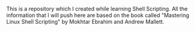 This is a repository which I created while learning Shell Scripting. All the information that I will push here are based on the book called "Mastering Linux Shell Scripting" by Mokhtar Ebrahim and Andrew Mallett.
